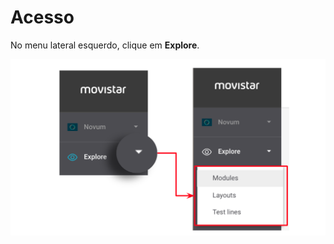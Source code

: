 # Acesso

No menu lateral esquerdo, clique em **Explore**.

![](../.gitbook/assets/menu_explore.png)

